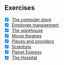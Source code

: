 ## Exercises

- [x] [The computer store](https://github.com/manjunath5496/SQL-Tutorial/blob/master/Exercises/1.md)
- [x] [Employee management](https://github.com/manjunath5496/SQL-Tutorial/blob/master/Exercises/2.md)
- [x] [The warehouse](https://github.com/manjunath5496/SQL-Tutorial/blob/master/Exercises/3.md)
- [x] [Movie theatres](https://github.com/manjunath5496/SQL-Tutorial/blob/master/Exercises/4.md)
- [x] [Pieces and providers](https://github.com/manjunath5496/SQL-Tutorial/blob/master/Exercises/5.md)
- [x] [Scientists](https://github.com/manjunath5496/SQL-Tutorial/blob/master/Exercises/6.md)
- [x] [Planet Express](https://github.com/manjunath5496/SQL-Tutorial/blob/master/Exercises/7.md)
- [x] [The Hospital](https://github.com/Zhenye-Na/SQL-Exercises/tree/master/8.%20The%20Hospital)
